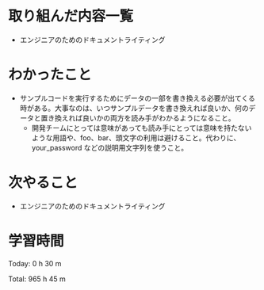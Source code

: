 # 取り組んだ内容一覧
- エンジニアのためのドキュメントライティング

# わかったこと
- サンプルコードを実行するためにデータの一部を書き換える必要が出てくる時がある。大事なのは、いつサンプルデータを書き換えれば良いか、何のデータと置き換えれば良いかの両方を読み手がわかるようになること。
  - 開発チームにとっては意味があっても読み手にとっては意味を持たないような用語や、foo、bar、頭文字の利用は避けること。代わりに、your_password などの説明用文字列を使うこと。

# 次やること
- エンジニアのためのドキュメントライティング

# 学習時間
Today: 0 h 30 m

Total: 965 h 45 m
